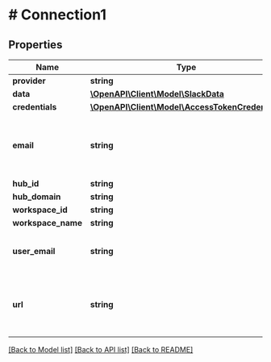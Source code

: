 # # Connection1

## Properties

Name | Type | Description | Notes
------------ | ------------- | ------------- | -------------
**provider** | **string** |  |
**data** | [**\OpenAPI\Client\Model\SlackData**](SlackData.md) |  |
**credentials** | [**\OpenAPI\Client\Model\AccessTokenCredentials**](AccessTokenCredentials.md) |  |
**email** | **string** | The email of the Google Drive account this is for |
**hub_id** | **string** |  |
**hub_domain** | **string** |  |
**workspace_id** | **string** |  |
**workspace_name** | **string** |  |
**user_email** | **string** | The email of the Slack account this is for |
**url** | **string** | The url of your Salesforce instance, where you go to login. |

[[Back to Model list]](../../README.md#models) [[Back to API list]](../../README.md#endpoints) [[Back to README]](../../README.md)
